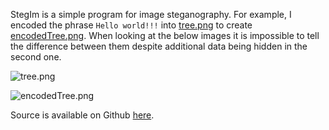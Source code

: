 <!-- 
.. title: Simple Image Steganography
.. slug: simple-image-steganography
.. date: 2016-03-04 16:38:42 UTC-05:00
.. tags: 
.. category: 
.. link: 
.. description: 
.. type: text
-->

StegIm is a simple program for image steganography. For example, I encoded the phrase ```Hello world!!!``` into [tree.png](http://blog.daviddworken.com/tree.png) to create [encodedTree.png](http://blog.daviddworken.com/encodedTree.png). When looking at the below images it is impossible to tell the difference between them despite additional data being hidden in the second one. 

![tree.png](http://blog.daviddworken.com/tree.png)

![encodedTree.png](http://blog.daviddworken.com/encodedTree.png)

Source is available on Github [here](https://github.com/ddworken/StegIm). 
